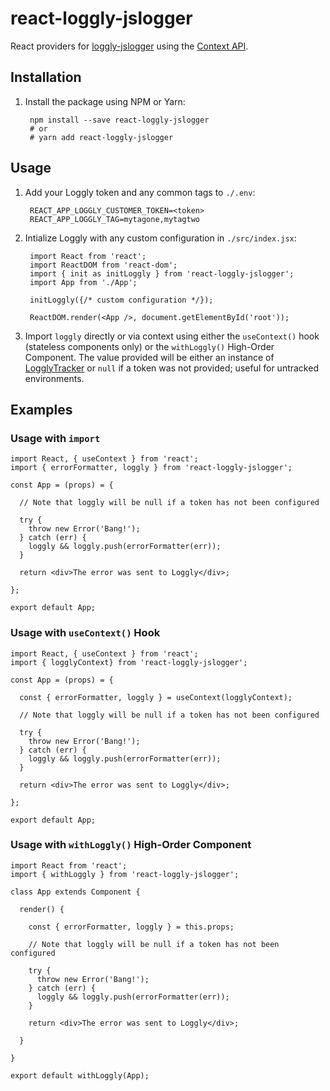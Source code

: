 # react-loggly-jslogger

React providers for [loggly-jslogger](https://www.npmjs.com/package/loggly-jslogger) using the [Context API](https://reactjs.org/docs/context.html).

## Installation

1. Install the package using NPM or Yarn:

        npm install --save react-loggly-jslogger
        # or
        # yarn add react-loggly-jslogger

## Usage

1. Add your Loggly token and any common tags to `./.env`:

        REACT_APP_LOGGLY_CUSTOMER_TOKEN=<token>
        REACT_APP_LOGGLY_TAG=mytagone,mytagtwo

2. Intialize Loggly with any custom configuration in `./src/index.jsx`:

        import React from 'react';
        import ReactDOM from 'react-dom';
        import { init as initLoggly } from 'react-loggly-jslogger';
        import App from './App';

        initLoggly({/* custom configuration */});

        ReactDOM.render(<App />, document.getElementById('root'));

3. Import `loggly` directly or via context using either the `useContext()` hook (stateless components only) or the `withLoggly()` High-Order Component. The value provided will be either an instance of [LogglyTracker](https://www.loggly.com/docs/javascript/) or `null` if a token was not provided; useful for untracked environments.

## Examples

### Usage with `import` ###

    import React, { useContext } from 'react';
    import { errorFormatter, loggly } from 'react-loggly-jslogger';

    const App = (props) = {

      // Note that loggly will be null if a token has not been configured

      try {
        throw new Error('Bang!');
      } catch (err) {
        loggly && loggly.push(errorFormatter(err));
      }

      return <div>The error was sent to Loggly</div>;

    };

    export default App;

### Usage with `useContext()` Hook ###

    import React, { useContext } from 'react';
    import { logglyContext} from 'react-loggly-jslogger';

    const App = (props) = {

      const { errorFormatter, loggly } = useContext(logglyContext);

      // Note that loggly will be null if a token has not been configured

      try {
        throw new Error('Bang!');
      } catch (err) {
        loggly && loggly.push(errorFormatter(err));
      }

      return <div>The error was sent to Loggly</div>;

    };

    export default App;

### Usage with `withLoggly()` High-Order Component

    import React from 'react';
    import { withLoggly } from 'react-loggly-jslogger';

    class App extends Component {

      render() {

        const { errorFormatter, loggly } = this.props;

        // Note that loggly will be null if a token has not been configured

        try {
          throw new Error('Bang!');
        } catch (err) {
          loggly && loggly.push(errorFormatter(err));
        }

        return <div>The error was sent to Loggly</div>;

      }

    }

    export default withLoggly(App);
